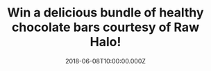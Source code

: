 ---
campaign-uuid: "c-d41e0dca-e7e7-4c95-ab07-b2e58f58ebe8"
type: "Competition"
category: "Food"
date: "2018-06-08T10:00:00.000Z"
end-date: "2018-06-28T23:59:00.000Z"
disable-form: false
is_promoted: false
has_entry_page: true
title: "Win a delicious bundle of healthy chocolate bars courtesy of Raw Halo!"
competition-description: "<p>Who doesn’t love chocolate? and who doesn’t love it even\
  \ more if it’s organic, vegan friendly, gluten-free, and refined sugar free? WE\
  \ DO! That is why we’re giving away a delicious bundle of raw healthy chocolate\
  \ bars for one lucky NME AAA member to win!</p>\r\n<p>These chocolate bars are guilt\
  \ free and glowing with goodness! Wanna try them? Click below!</p>"
hero-header: "Win a delicious bundle of healthy chocolate bars courtesy of Raw Halo!"
terms-confirmation: "N/A"
banner-img: "https://assets.expresslyapp.com/asset-7f4edf43-b834-4918-a53d-fc0eb869d2a6.jpg"
logo-left-href: "https://rawhalo.com"
logo-left-image: "https://assets.expresslyapp.com/6cfd64d1-5159-4f88-aa60-26969fa2b013-thumb.png"
logo-left-title: "Raw Halo"
bg-image-hero: "https://assets.expresslyapp.com/asset-9b9b9f8e-8c2a-4eb9-bcb5-050f24122d9a.jpg"
bg-image-first: "https://assets.expresslyapp.com/asset-bb2980e5-f4bc-4380-90fb-f4d98526d357.jpg"
bg-image-second: "https://assets.expresslyapp.com/asset-f3430479-cbaf-40a0-a2c0-362c7b8e0ceb.jpg"
bg-image-third: "https://assets.expresslyapp.com/asset-a2005f73-598e-47c4-ada1-f013d7e5dfaa.jpg"
section1-content: "<p>Starting small, Raw Halo founder Meg, began the business of\
  \ making organic raw chocolate in 2014 from her London flat, devising homemade recipes\
  \ for chocolate treats which not only tasted great, but were glowing with goodness.</p>\r\
  \n<p>Searching the shelves of local stockists for a healthier chocolate bar that\
  \ still tasted delicious, she was soon disappointed with those that she found.This\
  \ proved to be her inspiration to dream up a healthier treat which utilised the\
  \ finest organic ingredients and only a little natural sweetener.</p>"
section2-content: "<p>Driven by her passion for eating well, Raw Halo was born, where\
  \ organic raw Peruvian cacao meets organic coconut sugar and other natural, plant-based\
  \ ingredients.</p>\r\n\_<p>With the support of local retailers, her collection of\
  \ bars quickly grew in popularity, and now the brand can be found in more than 1,000\
  \ stores in over 25 countries worldwide!</p>"
section3-content: "<p>Pure Dark, Pure Mylk,  Mylk + Salted Caramel bars all winning\
  \ prestigious Great Taste Awards, recognising Raw Halo as the raw chocolate bar\
  \ which tastes as delicious as it looks!</p>\r\n<p>If you cannot wait to try their\
  \ amazing and tasty chocolates, now thanks to NME AAA and Raw Halo you can! We’\
  re giving away a delicious bundle of healthy chocolates bars for you! Enter the\
  \ form below and they can be yours!</p>\r\n<p>Good luck!</p>"
entry-title: "Win a delicious bundle of healthy chocolate bars courtesy of Raw Halo!"
entry-content: "<p>Enter the draw to win a delicious bundle of healthy chocolates\
  \ bars courtesy of Raw Halo and get ready to taste their amazing flavours by completing\
  \ the form below before 23:59 on 28th June 2018.</p>"
has-winner: true
winner-title: "CONGRATULATIONS to Irene M. who won a delicious bundle of healthy chocolate\
  \ bars curtesy of Raw Halo!"
winner-banner: "https://assets.expresslyapp.com/asset-843443de-63ee-4f0d-8ccf-35105efdbd40.jpg"
prize-description: "A delicious bundle of healthy chocolate bars courtesy of Raw Halo!"
special-conditions: "Multiple entries are allowed up to one every day."
---